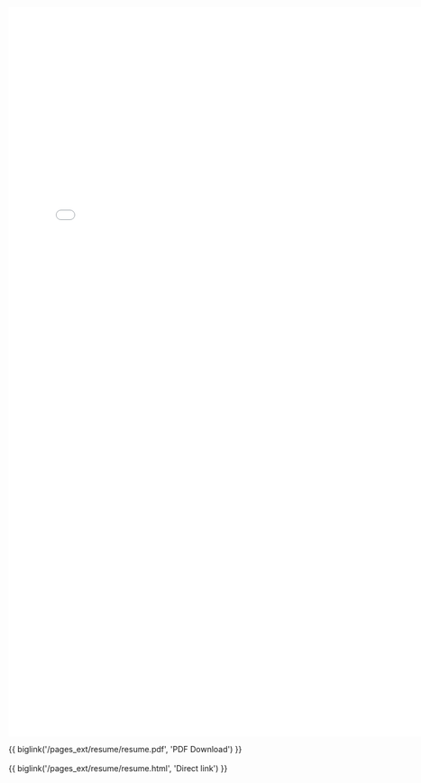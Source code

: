 <iframe src='/pages_ext/resume/resume.html' style="border: 0; width:768; height:1293px;" scrolling=no></iframe>


{{ biglink('/pages_ext/resume/resume.pdf', 'PDF Download') }}
<br/>
<br/>
{{ biglink('/pages_ext/resume/resume.html', 'Direct link') }}
